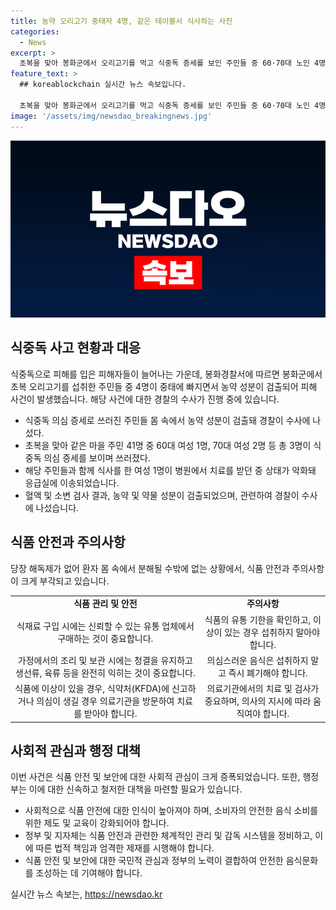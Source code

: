 ```yaml
---
title: 농약 오리고기 중태자 4명, 같은 테이블서 식사하는 사진
categories:
  - News
excerpt: >
  초복을 맞아 봉화군에서 오리고기를 먹고 식중독 증세를 보인 주민들 중 60·70대 노인 4명의 상태가 중태로 악화되며 피해자가 늘었다. 해당 마을 주민 41명 중 3명이 식중독 의심 증세를 보이며 병원으로 옮겨졌고, 같은 테이블에서 먹었던 다른 주민 1명도 중태로 이송됐다. 그들의 혈액과 소변에서 농약인 유기인제 성분과 유기염소계 엔도설판 약물이 검출돼, 특히 고의로 음식에 농약을 넣은 것으로 확인될 시 경찰이 수사에 집중할 예정이다. (150자)
feature_text: >
  ## koreablockchain 실시간 뉴스 속보입니다.

  초복을 맞아 봉화군에서 오리고기를 먹고 식중독 증세를 보인 주민들 중 60·70대 노인 4명의 상태가 중태로 악화되며 피해자가 늘었다. 해당 마을 주민 41명 중 3명이 식중독 의심 증세를 보이며 병원으로 옮겨졌고, 같은 테이블에서 먹었던 다른 주민 1명도 중태로 이송됐다. 그들의 혈액과 소변에서 농약인 유기인제 성분과 유기염소계 엔도설판 약물이 검출돼, 특히 고의로 음식에 농약을 넣은 것으로 확인될 시 경찰이 수사에 집중할 예정이다. (150자)
image: '/assets/img/newsdao_breakingnews.jpg'
---
```


<p><img src="/assets/img/newsdao_breakingnews.jpg" alt="koreablockchain 속보" /></p>

<h2 data-ke-size="size26">식중독 사고 현황과 대응</h2>

<p></p>

<p>식중독으로 피해를 입은 피해자들이 늘어나는 가운데, 봉화경찰서에 따르면 봉화군에서 초복 오리고기를 섭취한 주민들 중 4명이 중태에 빠지면서 농약 성분이 검출되어 피해 사건이 발생했습니다. 해당 사건에 대한 경찰의 수사가 진행 중에 있습니다.</p>

<ul>
  <li>식중독 의심 증세로 쓰러진 주민들 몸 속에서 농약 성분이 검출돼 경찰이 수사에 나섰다.</li>
  <li>초복을 맞아 같은 마을 주민 41명 중 60대 여성 1명, 70대 여성 2명 등 총 3명이 식중독 의심 증세를 보이며 쓰러졌다.</li>
  <li>해당 주민들과 함께 식사를 한 여성 1명이 병원에서 치료를 받던 중 상태가 악화돼 응급실에 이송되었습니다.</li>
  <li>혈액 및 소변 검사 결과, 농약 및 약물 성분이 검출되었으며, 관련하여 경찰이 수사에 나섰습니다.</li>
</ul>

<h2 data-ke-size="size26">식품 안전과 주의사항</h2>

<p></p>

<p>당장 해독제가 없어 환자 몸 속에서 분해될 수밖에 없는 상황에서, 식품 안전과 주의사항이 크게 부각되고 있습니다.</p>

<table>
  <tr>
    <td style="text-align: center; height: 17px;"><b>식품 관리 및 안전</b></td>
    <td style="text-align: center; height: 17px;"><b>주의사항</b></td>
  </tr>
  <tr>
    <td style="text-align: center; height: 17px;">식재료 구입 시에는 신뢰할 수 있는 유통 업체에서 구매하는 것이 중요합니다.</td>
    <td style="text-align: center; height: 17px;">식품의 유통 기한을 확인하고, 이상이 있는 경우 섭취하지 말아야 합니다.</td>
  </tr>
  <tr>
    <td style="text-align: center; height: 17px;">가정에서의 조리 및 보관 시에는 청결을 유지하고 생선류, 육류 등을 완전히 익히는 것이 중요합니다.</td>
    <td style="text-align: center; height: 17px;">의심스러운 음식은 섭취하지 말고 즉시 폐기해야 합니다.</td>
  </tr>
  <tr>
    <td style="text-align: center; height: 17px;">식품에 이상이 있을 경우, 식약처(KFDA)에 신고하거나 의심이 생길 경우 의료기관을 방문하여 치료를 받아야 합니다.</td>
    <td style="text-align: center; height: 17px;">의료기관에서의 치료 및 검사가 중요하며, 의사의 지시에 따라 움직여야 합니다.</td>
  </tr>
</table>

<p data-ke-size="size16"></p>

<h2 data-ke-size="size26">사회적 관심과 행정 대책</h2>

<p></p>

<p>이번 사건은 식품 안전 및 보안에 대한 사회적 관심이 크게 증폭되었습니다. 또한, 행정부는 이에 대한 신속하고 철저한 대책을 마련할 필요가 있습니다.</p>

<ul>
  <li>사회적으로 식품 안전에 대한 인식이 높아져야 하며, 소비자의 안전한 음식 소비를 위한 제도 및 교육이 강화되어야 합니다.</li>
  <li>정부 및 지자체는 식품 안전과 관련한 체계적인 관리 및 감독 시스템을 정비하고, 이에 따른 법적 책임과 엄격한 제재를 시행해야 합니다.</li>
  <li>식품 안전 및 보안에 대한 국민적 관심과 정부의 노력이 결합하여 안전한 음식문화를 조성하는 데 기여해야 합니다.</li>
</ul>

<p data-ke-size="size16"></p>
실시간 뉴스 속보는, <a href="https://newsdao.kr" rel="dofollow">https://newsdao.kr</a>



